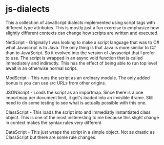 # js-dialects

This a collection of JavaScript dialects implemented using script tags with different type attributes. This is mostly just a fun exercise to emphasize how slightly different contexts can change how scripts are written and executed.

NetScript - Originally I was looking to make a script language that was to C# what Javascript is to Java. The only thing is that Java is more similar to C# than to JavaScript. So it evolved into the version of Javascript that I prefer to use. The script is wrapped in an async void function that is called immediately and indirectly. This has the effect of being able to run top level await in an otherwise normal script.

ModScript - This runs the script as an ordinary module. The only added bonus is you can use src URLs from other origins.

JSONScript - Loads the script as an importmap. Since there is a one importmap per document limit, it get's loaded into an invisible iframe. Still need to do some testing to see what is actually possible with this one.

ClassScript - This loads the script into and immediatly instantiated class object. This is one of the most insteresting to me because this slight change in context makes the syntax rules very different.

DataScript - This just wraps the script in a simple object. Not as drastic as ClassScript but there are some rule changes. 

